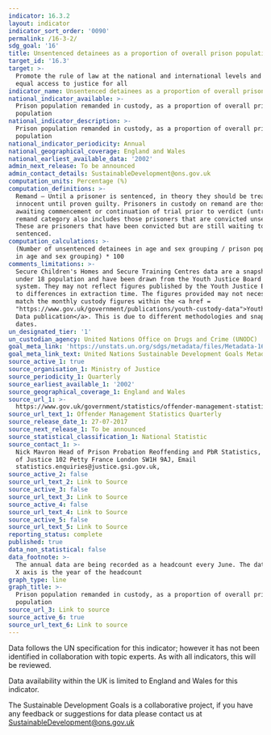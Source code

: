 ```yaml
---
indicator: 16.3.2
layout: indicator
indicator_sort_order: '0090'
permalink: /16-3-2/
sdg_goal: '16'
title: Unsentenced detainees as a proportion of overall prison population
target_id: '16.3'
target: >-
  Promote the rule of law at the national and international levels and ensure
  equal access to justice for all
indicator_name: Unsentenced detainees as a proportion of overall prison population
national_indicator_available: >-
  Prison population remanded in custody, as a proportion of overall prison
  population
national_indicator_description: >-
  Prison population remanded in custody, as a proportion of overall prison
  population
national_indicator_periodicity: Annual
national_geographical_coverage: England and Wales
national_earliest_available_data: '2002'
admin_next_release: To be announced
admin_contact_details: SustainableDevelopment@ons.gov.uk
computation_units: Percentage (%)
computation_definitions: >-
  Remand – Until a prisoner is sentenced, in theory they should be treated as
  innocent until proven guilty. Prisoners in custody on remand are those
  awaiting commencement or continuation of trial prior to verdict (untried). The
  remand category also includes those prisoners that are convicted unsentenced.
  These are prisoners that have been convicted but are still waiting to be
  sentenced.
computation_calculations: >-
  (Number of unsentenced detainees in age and sex grouping / prison population
  in age and sex grouping) * 100
comments_limitations: >-
  Secure Children's Homes and Secure Training Centres data are a snapshot of the
  under 18 population and have been drawn from the Youth Justice Board's eAsset
  system. They may not reflect figures published by the Youth Justice Board due
  to differences in extraction time. The figures provided may not necessarily
  match the monthly custody figures within the <a href =
  "https://www.gov.uk/government/publications/youth-custody-data">Youth Custody
  Data publication</a>. This is due to different methodologies and snapshot
  dates.
un_designated_tier: '1'
un_custodian_agency: United Nations Office on Drugs and Crime (UNODC)
goal_meta_link: 'https://unstats.un.org/sdgs/metadata/files/Metadata-16-03-02.pdf'
goal_meta_link_text: United Nations Sustainable Development Goals Metadata (PDF 209 KB)
source_active_1: true
source_organisation_1: Ministry of Justice
source_periodicity_1: Quarterly
source_earliest_available_1: '2002'
source_geographical_coverage_1: England and Wales
source_url_1: >-
  https://www.gov.uk/government/statistics/offender-management-statistics-quarterly-january-to-march-2017
source_url_text_1: Offender Management Statistics Quarterly
source_release_date_1: 27-07-2017
source_next_release_1: To be announced
source_statistical_classification_1: National Statistic
source_contact_1: >-
  Nick Mavron Head of Prison Probation Reoffending and PbR Statistics, Ministry
  of Justice 102 Petty France London SW1H 9AJ, Email
  statistics.enquiries@justice.gsi.gov.uk, 
source_active_2: false
source_url_text_2: Link to Source
source_active_3: false
source_url_text_3: Link to Source
source_active_4: false
source_url_text_4: Link to Source
source_active_5: false
source_url_text_5: Link to Source
reporting_status: complete
published: true
data_non_statistical: false
data_footnote: >-
  The annual data are being recorded as a headcount every June. The date on the
  X axis is the year of the headcount
graph_type: line
graph_title: >-
  Prison population remanded in custody, as a proportion of overall prison
  population
source_url_3: Link to source
source_active_6: true
source_url_text_6: Link to source
---
```

Data follows the UN specification for this indicator; however it has not been identified in collaboration with topic experts. As with all indicators, this will be reviewed.
  
Data availability within the UK is limited to England and Wales for this indicator.
  
The Sustainable Development Goals is a collaborative project, if you have any feedback or suggestions for data please contact us at <SustainableDevelopment@ons.gov.uk>
